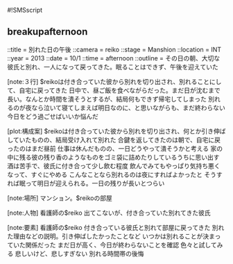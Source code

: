 #!SMSscript

## breakupafternoon

::title = 別れた日の午後
::camera = reiko
::stage = Manshion
::location = INT
::year = 2013
::date = 10/1
::time = afternoon
::outline = その日の朝、大切な彼氏と別れ、一人になって戻ってきた。眠ることはできず、午後を迎えていた

[note:３行]
$reikoは付き合っていた彼から別れを切り出され、別れることにして、自宅に戻ってきた
日中で、昼ご飯を食べながらだった。まだ日が沈むまで長い。なんとか時間を潰そうとするが、結局何もできず帰宅してしまった
別れるのが夜なら泣いて寝てしまえば明日なのに、と思いながらも、まだ終わらない今日をどう過ごせばいいか悩んだ

[plot:構成案]
$reikoは付き合っていた彼から別れを切り出され、何とか引き伸ばしていたものの、結局受け入れて別れた
合鍵を返してきたのは朝で、自宅に戻ったのはまだ昼前
仕事は休んだものの、一日どうやって潰そうかと考える
家の中に残る彼の残り香のようなものをゴミ袋に詰めたりしているうちに思い出す
酒は苦手で、彼氏に付き合って少し飲む程度
飲んでみてもやっぱり気持ち悪くなって、すぐにやめる
こんなことなら別れるのは夜にすればよかったと
そうすれば眠って明日が迎えられる。一日の残りが長いとつらい

[note:場所]
マンション。$reikoの部屋

[note:人物]
看護師の$reiko
出てこないが、付き合っていた別れてきた彼氏

[note:要素]
看護師の$reiko
付き合っている彼氏と別れて部屋に戻ってきた
別れた理由などの説明。引き伸ばしたかったことなど
いつかは別れることが決まっていた関係だった
まだ日が高く、今日が終わらないことを確認
色々と試してみる
悲しいけど、悲しすぎない
別れる時間帯の後悔
